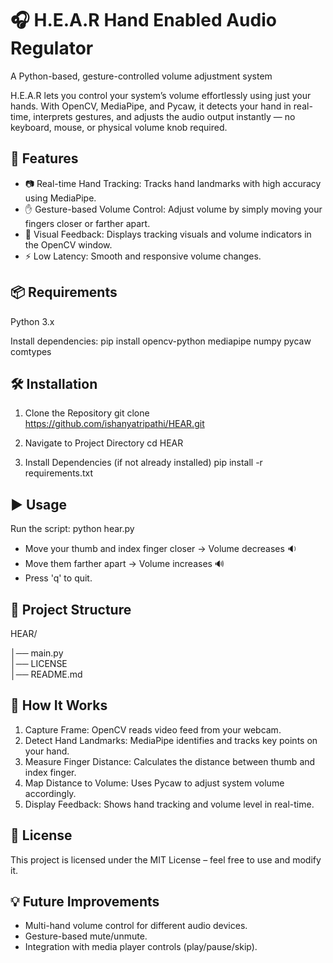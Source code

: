 🎧 H.E.A.R Hand Enabled Audio Regulator
=========================================
A Python-based, gesture-controlled volume adjustment system

H.E.A.R lets you control your system’s volume effortlessly using just your hands.
With OpenCV, MediaPipe, and Pycaw, it detects your hand in real-time, interprets gestures,
and adjusts the audio output instantly — no keyboard, mouse, or physical volume knob required.

🚀 Features
-----------
- 📷 Real-time Hand Tracking: Tracks hand landmarks with high accuracy using MediaPipe.
- ✋ Gesture-based Volume Control: Adjust volume by simply moving your fingers closer or farther apart.
- 🎨 Visual Feedback: Displays tracking visuals and volume indicators in the OpenCV window.
- ⚡ Low Latency: Smooth and responsive volume changes.

📦 Requirements
---------------
Python 3.x

Install dependencies:
    pip install opencv-python mediapipe numpy pycaw comtypes

🛠 Installation
---------------
1. Clone the Repository
    git clone https://github.com/ishanyatripathi/HEAR.git

2. Navigate to Project Directory
    cd HEAR

3. Install Dependencies (if not already installed)
    pip install -r requirements.txt

▶ Usage
-------
Run the script:
    python hear.py

- Move your thumb and index finger closer → Volume decreases 🔉
- Move them farther apart → Volume increases 🔊
- Press 'q' to quit.


📂 Project Structure
--------------------
HEAR/

│── main.py              
│── LICENSE     
│── README.md            

🧠 How It Works
---------------
1. Capture Frame: OpenCV reads video feed from your webcam.
2. Detect Hand Landmarks: MediaPipe identifies and tracks key points on your hand.
3. Measure Finger Distance: Calculates the distance between thumb and index finger.
4. Map Distance to Volume: Uses Pycaw to adjust system volume accordingly.
5. Display Feedback: Shows hand tracking and volume level in real-time.

📜 License
----------
This project is licensed under the MIT License – feel free to use and modify it.

💡 Future Improvements
-----------------------
- Multi-hand volume control for different audio devices.
- Gesture-based mute/unmute.
- Integration with media player controls (play/pause/skip).
